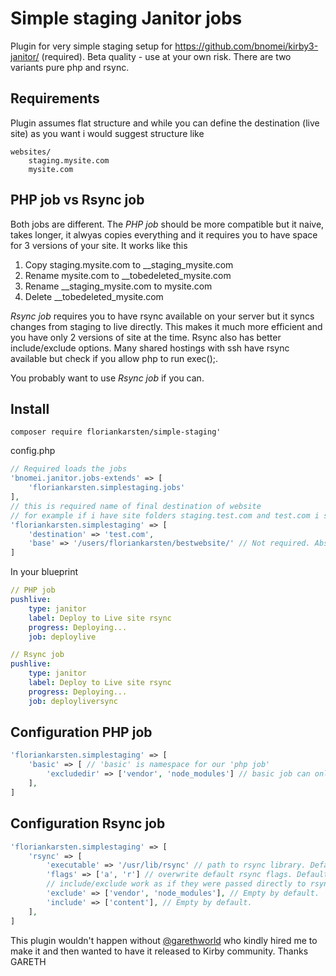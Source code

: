 # Simple staging Janitor jobs
Plugin for very simple staging setup for https://github.com/bnomei/kirby3-janitor/ (required). Beta quality - use at your own risk.
There are two variants pure php and rsync.

## Requirements
Plugin assumes flat structure and while you can define the destination (live site) as you want i would suggest structure like
```
websites/
	staging.mysite.com
	mysite.com
```
## PHP job vs Rsync job
Both jobs are different.
The *PHP job* should be more compatible but it naive, takes longer, it alwyas copies everything and it requires you to have space for 3 versions of your site. It works like this
1. Copy staging.mysite.com to __staging_mysite.com
2. Rename mysite.com to __tobedeleted_mysite.com
3. Rename __staging_mysite.com to mysite.com
4. Delete __tobedeleted_mysite.com

*Rsync job* requires you to have rsync available on your server but it syncs changes from staging to live directly. This makes it much more efficient and you have only 2 versions of site at the time. Rsync also has better include/exclude options. Many shared hostings with ssh have rsync available but check if you allow php to run exec();.

You probably want to use *Rsync job* if you can.

## Install
```composer require floriankarsten/simple-staging'```

config.php
```php
// Required loads the jobs
'bnomei.janitor.jobs-extends' => [
	'floriankarsten.simplestaging.jobs'
],
// this is required name of final destination of website
// for example if i have site folders staging.test.com and test.com i set test.com as destination
'floriankarsten.simplestaging' => [
	'destination' => 'test.com',
	'base' => '/users/floriankarsten/bestwebsite/' // Not required. Absolute path to base of our website. By default its parent of index/public folder which is what you probably want.
]
```

In your blueprint
```yaml
// PHP job
pushlive:
	type: janitor
	label: Deploy to Live site rsync
	progress: Deploying...
	job: deploylive

// Rsync job
pushlive:
	type: janitor
	label: Deploy to Live site rsync
	progress: Deploying...
	job: deployliversync
```


## Configuration PHP job
```php
'floriankarsten.simplestaging' => [
	'basic' => [ // 'basic' is namespace for our 'php job'
		'excludedir' => ['vendor', 'node_modules'] // basic job can only exclude directories. Empty by default.
	],
]
```

## Configuration Rsync job
```php
'floriankarsten.simplestaging' => [
	'rsync' => [
		'executable' => '/usr/lib/rsync' // path to rsync library. Default 'rsync'
		'flags' => ['a', 'r'] // overwrite default rsync flags. Default ['a', 'r']
		// include/exclude work as if they were passed directly to rsync (so things like *.jpg etc.). If you use only include without exclude we assume and exclude '*'
		'exclude' => ['vendor', 'node_modules'], // Empty by default.
		'include' => ['content'], // Empty by default.
	],
]
```




This plugin wouldn't happen without [@garethworld](https://github.com/garethworld) who kindly hired me to make it and then wanted to have it released to Kirby community. Thanks GARETH
